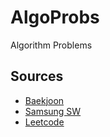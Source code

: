 # AlgoProbs
Algorithm Problems

## Sources
* [Baekjoon](./Baekjoon)
* [Samsung SW](./SamsungSW/)
* [Leetcode](./Leetcode)
